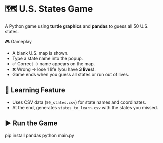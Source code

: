 
# 🗺️ U.S. States Game

A Python game using **turtle graphics** and **pandas** to guess all 50 U.S. states.

 🎮 Gameplay

* A blank U.S. map is shown.
* Type a state name into the popup.
* ✅ Correct → name appears on the map.
* ❌ Wrong → lose 1 life (you have **3 lives**).
* Game ends when you guess all states or run out of lives.

## 📘 Learning Feature

* Uses CSV data (`50_states.csv`) for state names and coordinates.
* At the end, generates `states_to_learn.csv` with the states you missed.


## ▶️ Run the Game

pip install pandas
python main.py


